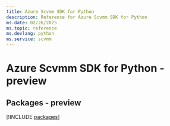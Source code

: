 ```yaml
---
title: Azure Scvmm SDK for Python
description: Reference for Azure Scvmm SDK for Python
ms.date: 02/26/2025
ms.topic: reference
ms.devlang: python
ms.service: scvmm
---
```

# Azure Scvmm SDK for Python - preview
## Packages - preview
[!INCLUDE [packages](scvmm-index.md)]